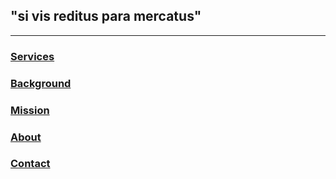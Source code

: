 
## "si vis reditus para mercatus"
___________________________________________________________________________________________________________________________________________________________________

### [Services](./services.md)

### [Background](./background.md)

### [Mission](./mission.md)

### [About](./about.md)

### [Contact](./contact.md)

